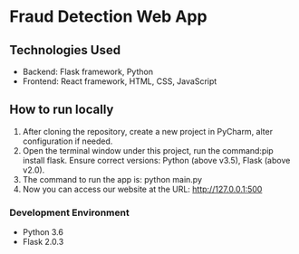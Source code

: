 # Fraud Detection Web App

## Technologies Used
* Backend: Flask framework, Python
* Frontend: React framework, HTML, CSS, JavaScript

## How to run locally
1. After cloning the repository, create a new project in PyCharm, alter configuration if needed.
2. Open the terminal window under this project,  run the command:pip install flask. Ensure correct versions: Python (above v3.5), Flask (above v2.0).
3. The command to run the app is: python main.py
4. Now you can access our website at the URL: http://127.0.0.1:500


### Development Environment
* Python 3.6
* Flask 2.0.3
